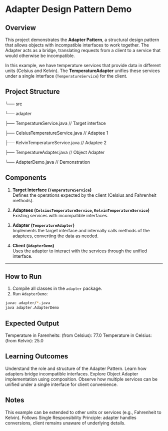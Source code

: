 # Adapter Design Pattern Demo

## Overview
This project demonstrates the **Adapter Pattern**, a structural design pattern that allows objects with incompatible interfaces to work together. The Adapter acts as a bridge, translating requests from a client to a service that would otherwise be incompatible.

In this example, we have temperature services that provide data in different units (Celsius and Kelvin). The **TemperatureAdapter** unifies these services under a single interface (`TemperatureService`) for the client.

## Project Structure

└── src

└── adapter

├── TemperatureService.java // Target interface

├── CelsiusTemperatureService.java // Adaptee 1

├── KelvinTemperatureService.java // Adaptee 2

├── TemperatureAdapter.java // Object Adapter

└── AdapterDemo.java // Demonstration

## Components

1. **Target Interface (`TemperatureService`)**  
   Defines the operations expected by the client (Celsius and Fahrenheit methods).

2. **Adaptees (`CelsiusTemperatureService`, `KelvinTemperatureService`)**  
   Existing services with incompatible interfaces.

3. **Adapter (`TemperatureAdapter`)**  
   Implements the target interface and internally calls methods of the adaptees, converting the data as needed.

4. **Client (`AdapterDemo`)**  
   Uses the adapter to interact with the services through the unified interface.

---

## How to Run

1. Compile all classes in the `adapter` package.
2. Run `AdapterDemo`:

```bash
javac adapter/*.java
java adapter.AdapterDemo
```

## Expected Output
Temperature in Farenheits: (from Celsius): 77.0
Temperature in Celsius: (from Kelvin): 25.0

## Learning Outcomes
Understand the role and structure of the Adapter Pattern.
Learn how adapters bridge incompatible interfaces.
Explore Object Adapter implementation using composition.
Observe how multiple services can be unified under a single interface for client convenience.

## Notes 
This example can be extended to other units or services (e.g., Fahrenheit to Kelvin).
Follows Single Responsibility Principle: adapter handles conversions, client remains unaware of underlying details.
